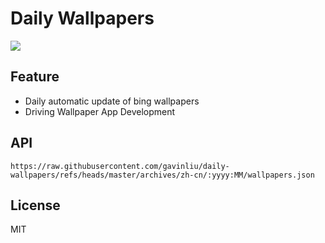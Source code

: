 # Daily Wallpapers
  
![](https://www.bing.com/th?id=OHR.OctopusCyanea_ZH-CN8948609460_UHD.jpg)

## Feature

- Daily automatic update of bing wallpapers
- Driving Wallpaper App Development

## API

```
https://raw.githubusercontent.com/gavinliu/daily-wallpapers/refs/heads/master/archives/zh-cn/:yyyy:MM/wallpapers.json
```

## License

MIT
  